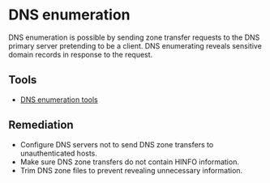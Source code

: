 # DNS enumeration

DNS enumeration is possible by sending zone transfer requests to the DNS primary server pretending to be a client. DNS enumerating reveals sensitive domain records in response to the request.

## Tools

* [DNS enumeration tools](https://testlab.tymyrddin.dev/docs/enum/dns)

## Remediation

* Configure DNS servers not to send DNS zone transfers to unauthenticated hosts.
* Make sure DNS zone transfers do not contain HINFO information.
* Trim DNS zone files to prevent revealing unnecessary information.
